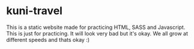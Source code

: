 # kuni-travel
This is a static website made for practicing HTML, SASS and Javascript.
This is just for practicing. It will look very bad but it's okay. We all grow at different speeds and thats okay :)
